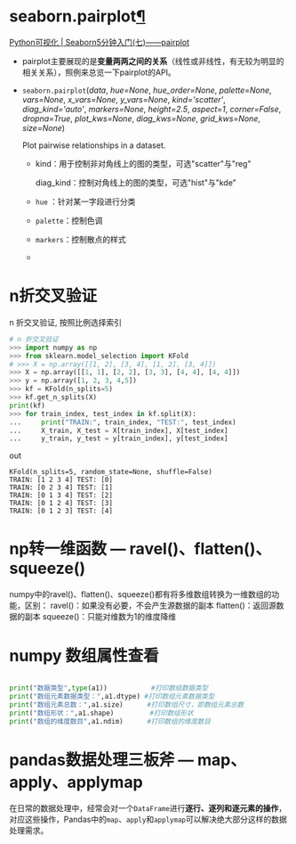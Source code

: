 # seaborn.pairplot[¶](https://seaborn.pydata.org/generated/seaborn.pairplot.html#seaborn-pairplot)

[Python可视化 | Seaborn5分钟入门(七)——pairplot](https://zhuanlan.zhihu.com/p/98729226)

- pairplot主要展现的是**变量两两之间的关系**（线性或非线性，有无较为明显的相关关系），照例来总览一下pairplot的API。

- `seaborn.pairplot`(*data*, *hue=None*, *hue_order=None*, *palette=None*, *vars=None*, *x_vars=None*, *y_vars=None*, *kind='scatter'*, *diag_kind='auto'*, *markers=None*, *height=2.5*, *aspect=1*, *corner=False*, *dropna=True*, *plot_kws=None*, *diag_kws=None*, *grid_kws=None*, *size=None*)

  Plot pairwise relationships in a dataset.
  - kind：用于控制非对角线上的图的类型，可选"scatter"与"reg"

    diag_kind：控制对角线上的图的类型，可选"hist"与"kde”

  - `hue` ：针对某一字段进行分类

  - `palette`：控制色调

  - `markers`：控制散点的样式

  - 

# n折交叉验证

n 折交叉验证, 按照比例选择索引

```python
# n 折交叉验证
>>> import numpy as np
>>> from sklearn.model_selection import KFold
# >>> X = np.array([[1, 2], [3, 4], [1, 2], [3, 4]])
>>> X = np.array([[1, 1], [2, 2], [3, 3], [4, 4], [4, 4]])
>>> y = np.array([1, 2, 3, 4,5])
>>> kf = KFold(n_splits=5)
>>> kf.get_n_splits(X)
print(kf)
>>> for train_index, test_index in kf.split(X):
...     print("TRAIN:", train_index, "TEST:", test_index)
...     X_train, X_test = X[train_index], X[test_index]
...     y_train, y_test = y[train_index], y[test_index]
```

out

```
KFold(n_splits=5, random_state=None, shuffle=False)
TRAIN: [1 2 3 4] TEST: [0]
TRAIN: [0 2 3 4] TEST: [1]
TRAIN: [0 1 3 4] TEST: [2]
TRAIN: [0 1 2 4] TEST: [3]
TRAIN: [0 1 2 3] TEST: [4]
```

# np转一维函数 — ravel()、flatten()、squeeze()

numpy中的ravel()、flatten()、squeeze()都有将多维数组转换为一维数组的功能，区别：
ravel()：如果没有必要，不会产生源数据的副本
flatten()：返回源数据的副本
squeeze()：只能对维数为1的维度降维

# numpy 数组属性查看

```python

print("数据类型",type(a1))           #打印数组数据类型  
print("数组元素数据类型：",a1.dtype) #打印数组元素数据类型  
print("数组元素总数：",a1.size)      #打印数组尺寸，即数组元素总数  
print("数组形状：",a1.shape)         #打印数组形状  
print("数组的维度数目",a1.ndim)      #打印数组的维度数目

```

# pandas数据处理三板斧 — map、apply、applymap

在日常的数据处理中，经常会对一个`DataFrame`进行**逐行、逐列和逐元素的操作**，对应这些操作，Pandas中的`map`、`apply`和`applymap`可以解决绝大部分这样的数据处理需求。































